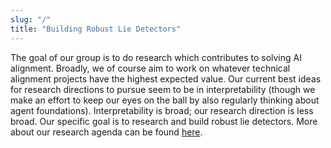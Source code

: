 ```yaml
---
slug: "/"
title: "Building Robust Lie Detectors"
---
```


The goal of our group is to do research which contributes to solving AI alignment. Broadly, we of course aim to work on whatever technical alignment projects have the highest expected value. Our current best ideas for research directions to pursue seem to be in interpretability (though we make an effort to keep our eyes on the ball by also regularly thinking about agent foundations). Interpretability is broad; our research direction is less broad. Our specific goal is to research and build robust lie detectors. More about our research agenda can be found [here](/research).